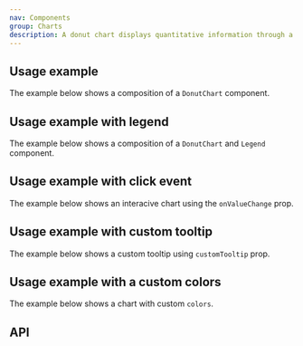 ```yaml
---
nav: Components
group: Charts
description: A donut chart displays quantitative information through a circular visualization.
---
```


<code src="./demos/index.tsx" nopadding></code>

## Usage example

The example below shows a composition of a `DonutChart` component.

<code src="./demos/example.tsx"></code>

## Usage example with legend

The example below shows a composition of a `DonutChart` and `Legend` component.

<code src="./demos/withLegend.tsx"></code>

## Usage example with click event

The example below shows an interacive chart using the `onValueChange` prop.

<code src="./demos/clickEvent.tsx"></code>

## Usage example with custom tooltip

The example below shows a custom tooltip using `customTooltip` prop.

<code src="./demos/customTooltip.tsx"></code>

## Usage example with a custom colors

The example below shows a chart with custom `colors`.

<code src="./demos/customColors.tsx"></code>

## API

<API></API>
